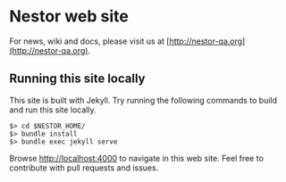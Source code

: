 # Nestor web site

For news, wiki and docs, please visit us at [http://nestor-qa.org](http://nestor-qa.org).

## Running this site locally

This site is built with Jekyll. Try running the following commands to build and run this
site locally.

    $> cd $NESTOR_HOME/
    $> bundle install
    $> bundle exec jekyll serve

Browse [http://localhost:4000](http://localhost:4000) to navigate in this web site.
Feel free to contribute with pull requests and issues.
